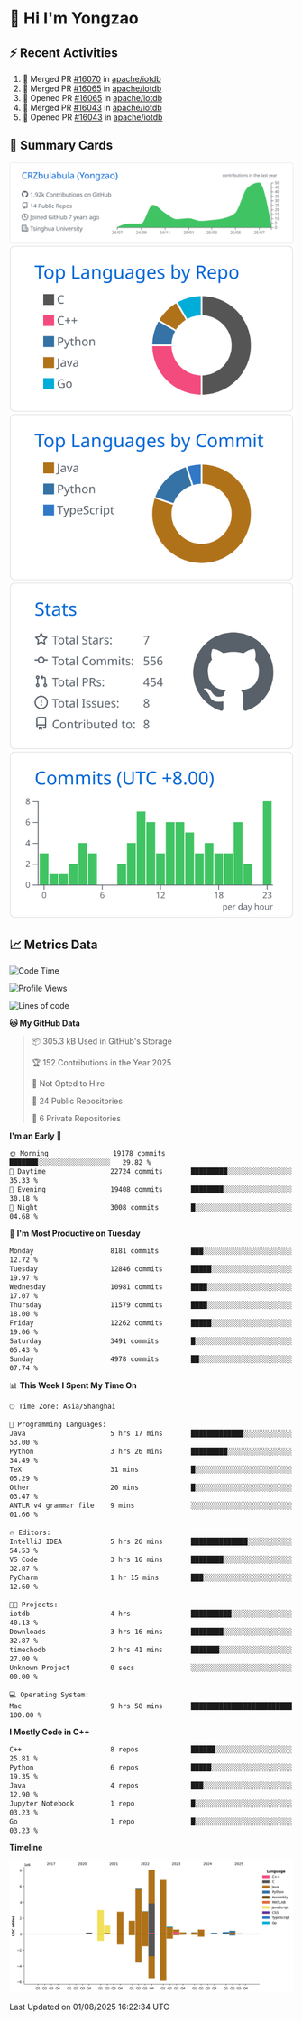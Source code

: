 # 👋 Hi I'm Yongzao

## ⚡ Recent Activities
<!--START_SECTION:activity-->
1. 🎉 Merged PR [#16070](https://github.com/apache/iotdb/pull/16070) in [apache/iotdb](https://github.com/apache/iotdb)
2. 🎉 Merged PR [#16065](https://github.com/apache/iotdb/pull/16065) in [apache/iotdb](https://github.com/apache/iotdb)
3. 💪 Opened PR [#16065](https://github.com/apache/iotdb/pull/16065) in [apache/iotdb](https://github.com/apache/iotdb)
4. 🎉 Merged PR [#16043](https://github.com/apache/iotdb/pull/16043) in [apache/iotdb](https://github.com/apache/iotdb)
5. 💪 Opened PR [#16043](https://github.com/apache/iotdb/pull/16043) in [apache/iotdb](https://github.com/apache/iotdb)
<!--END_SECTION:activity-->

## 🎑 Summary Cards

[![](https://raw.githubusercontent.com/CRZbulabula/CRZbulabula/main/profile-summary-card-output/github/0-profile-details.svg)](https://github.com/vn7n24fzkq/github-profile-summary-cards)
[![](https://raw.githubusercontent.com/CRZbulabula/CRZbulabula/main/profile-summary-card-output/github/1-repos-per-language.svg)](https://github.com/vn7n24fzkq/github-profile-summary-cards) [![](https://raw.githubusercontent.com/CRZbulabula/CRZbulabula/main/profile-summary-card-output/github/2-most-commit-language.svg)](https://github.com/vn7n24fzkq/github-profile-summary-cards)
[![](https://raw.githubusercontent.com/CRZbulabula/CRZbulabula/main/profile-summary-card-output/github/3-stats.svg)](https://github.com/vn7n24fzkq/github-profile-summary-cards) [![](https://raw.githubusercontent.com/CRZbulabula/CRZbulabula/main/profile-summary-card-output/github/4-productive-time.svg)](https://github.com/vn7n24fzkq/github-profile-summary-cards)

## 📈 Metrics Data

<!--START_SECTION:waka-->
![Code Time](http://img.shields.io/badge/Code%20Time-1%2C098%20hrs%204%20mins-blue)

![Profile Views](http://img.shields.io/badge/Profile%20Views-0-blue)

![Lines of code](https://img.shields.io/badge/From%20Hello%20World%20I%27ve%20Written-35.3%20million%20lines%20of%20code-blue)

**🐱 My GitHub Data** 

> 📦 305.3 kB Used in GitHub's Storage 
 > 
> 🏆 152 Contributions in the Year 2025
 > 
> 🚫 Not Opted to Hire
 > 
> 📜 24 Public Repositories 
 > 
> 🔑 6 Private Repositories 
 > 
**I'm an Early 🐤** 

```text
🌞 Morning                19178 commits       ███████░░░░░░░░░░░░░░░░░░   29.82 % 
🌆 Daytime                22724 commits       █████████░░░░░░░░░░░░░░░░   35.33 % 
🌃 Evening                19408 commits       ████████░░░░░░░░░░░░░░░░░   30.18 % 
🌙 Night                  3008 commits        █░░░░░░░░░░░░░░░░░░░░░░░░   04.68 % 
```
📅 **I'm Most Productive on Tuesday** 

```text
Monday                   8181 commits        ███░░░░░░░░░░░░░░░░░░░░░░   12.72 % 
Tuesday                  12846 commits       █████░░░░░░░░░░░░░░░░░░░░   19.97 % 
Wednesday                10981 commits       ████░░░░░░░░░░░░░░░░░░░░░   17.07 % 
Thursday                 11579 commits       ████░░░░░░░░░░░░░░░░░░░░░   18.00 % 
Friday                   12262 commits       █████░░░░░░░░░░░░░░░░░░░░   19.06 % 
Saturday                 3491 commits        █░░░░░░░░░░░░░░░░░░░░░░░░   05.43 % 
Sunday                   4978 commits        ██░░░░░░░░░░░░░░░░░░░░░░░   07.74 % 
```


📊 **This Week I Spent My Time On** 

```text
🕑︎ Time Zone: Asia/Shanghai

💬 Programming Languages: 
Java                     5 hrs 17 mins       █████████████░░░░░░░░░░░░   53.00 % 
Python                   3 hrs 26 mins       █████████░░░░░░░░░░░░░░░░   34.49 % 
TeX                      31 mins             █░░░░░░░░░░░░░░░░░░░░░░░░   05.29 % 
Other                    20 mins             █░░░░░░░░░░░░░░░░░░░░░░░░   03.47 % 
ANTLR v4 grammar file    9 mins              ░░░░░░░░░░░░░░░░░░░░░░░░░   01.66 % 

🔥 Editors: 
IntelliJ IDEA            5 hrs 26 mins       ██████████████░░░░░░░░░░░   54.53 % 
VS Code                  3 hrs 16 mins       ████████░░░░░░░░░░░░░░░░░   32.87 % 
PyCharm                  1 hr 15 mins        ███░░░░░░░░░░░░░░░░░░░░░░   12.60 % 

🐱‍💻 Projects: 
iotdb                    4 hrs               ██████████░░░░░░░░░░░░░░░   40.13 % 
Downloads                3 hrs 16 mins       ████████░░░░░░░░░░░░░░░░░   32.87 % 
timechodb                2 hrs 41 mins       ███████░░░░░░░░░░░░░░░░░░   27.00 % 
Unknown Project          0 secs              ░░░░░░░░░░░░░░░░░░░░░░░░░   00.00 % 

💻 Operating System: 
Mac                      9 hrs 58 mins       █████████████████████████   100.00 % 
```

**I Mostly Code in C++** 

```text
C++                      8 repos             ██████░░░░░░░░░░░░░░░░░░░   25.81 % 
Python                   6 repos             █████░░░░░░░░░░░░░░░░░░░░   19.35 % 
Java                     4 repos             ███░░░░░░░░░░░░░░░░░░░░░░   12.90 % 
Jupyter Notebook         1 repo              █░░░░░░░░░░░░░░░░░░░░░░░░   03.23 % 
Go                       1 repo              █░░░░░░░░░░░░░░░░░░░░░░░░   03.23 % 
```



**Timeline**

![Lines of Code chart](https://raw.githubusercontent.com/CRZbulabula/CRZbulabula/main/assets/bar_graph.png)


 Last Updated on 01/08/2025 16:22:34 UTC
<!--END_SECTION:waka-->

